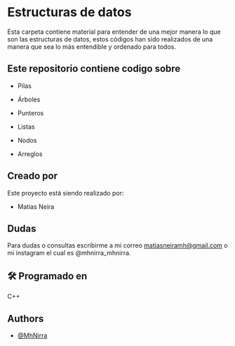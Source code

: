 
# Estructuras de datos

Esta carpeta contiene material para entender de una mejor manera lo que son las estructuras de datos, estos códigos han sido realizados de una manera que sea lo más entendible y ordenado para todos.




## Este repositorio contiene codigo sobre

- Pilas

- Árboles

- Punteros

- Listas 

- Nodos

- Arreglos


## Creado por

Este proyecto está siendo realizado por:

- Matias Neira



## Dudas

Para dudas o consultas escribirme a mi correo matiasneiramh@gmail.com o mi instagram el cual es @mhnirra_mhnirra.


## 🛠 Programado en
C++


## Authors

- [@MhNirra](https://www.github.com/MhNirra)

